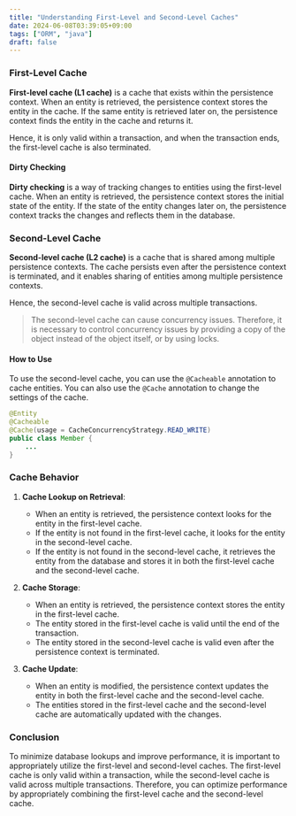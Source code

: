 ```yaml
---
title: "Understanding First-Level and Second-Level Caches"
date: 2024-06-08T03:39:05+09:00
tags: ["ORM", "java"]
draft: false
---
```


### First-Level Cache

**First-level cache (L1 cache)** is a cache that exists within the persistence context. When an entity is retrieved, the persistence context stores the entity in the cache. If the same entity is retrieved later on, the persistence context finds the entity in the cache and returns it.

Hence, it is only valid within a transaction, and when the transaction ends, the first-level cache is also terminated.

#### Dirty Checking

**Dirty checking** is a way of tracking changes to entities using the first-level cache. When an entity is retrieved, the persistence context stores the initial state of the entity. If the state of the entity changes later on, the persistence context tracks the changes and reflects them in the database.

### Second-Level Cache

**Second-level cache (L2 cache)** is a cache that is shared among multiple persistence contexts. The cache persists even after the persistence context is terminated, and it enables sharing of entities among multiple persistence contexts.

Hence, the second-level cache is valid across multiple transactions.

> The second-level cache can cause concurrency issues. Therefore, it is necessary to control concurrency issues by providing a copy of the object instead of the object itself, or by using locks.

#### How to Use

To use the second-level cache, you can use the `@Cacheable` annotation to cache entities. You can also use the `@Cache` annotation to change the settings of the cache.

```java
@Entity
@Cacheable
@Cache(usage = CacheConcurrencyStrategy.READ_WRITE)
public class Member {
    ...
}
```

### Cache Behavior

1. **Cache Lookup on Retrieval**:

    - When an entity is retrieved, the persistence context looks for the entity in the first-level cache.
    - If the entity is not found in the first-level cache, it looks for the entity in the second-level cache.
    - If the entity is not found in the second-level cache, it retrieves the entity from the database and stores it in both the first-level cache and the second-level cache.

2. **Cache Storage**:

    - When an entity is retrieved, the persistence context stores the entity in the first-level cache.
    - The entity stored in the first-level cache is valid until the end of the transaction.
    - The entity stored in the second-level cache is valid even after the persistence context is terminated.

3. **Cache Update**:

    - When an entity is modified, the persistence context updates the entity in both the first-level cache and the second-level cache.
    - The entities stored in the first-level cache and the second-level cache are automatically updated with the changes.

### Conclusion

To minimize database lookups and improve performance, it is important to appropriately utilize the first-level and second-level caches. The first-level cache is only valid within a transaction, while the second-level cache is valid across multiple transactions. Therefore, you can optimize performance by appropriately combining the first-level cache and the second-level cache.
